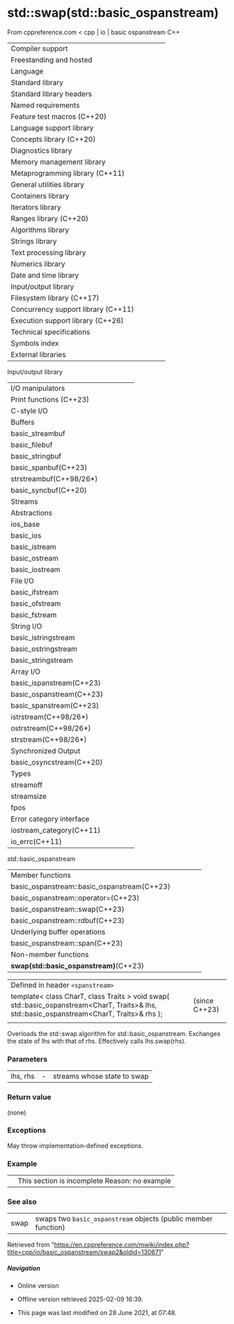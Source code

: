 # std::swap(std::basic_ospanstream)

From cppreference.com
< cpp‎ | io‎ | basic ospanstream
C++

|  |  |  |  |  |
| --- | --- | --- | --- | --- |
| Compiler support | | | | |
| Freestanding and hosted | | | | |
| Language | | | | |
| Standard library | | | | |
| Standard library headers | | | | |
| Named requirements | | | | |
| Feature test macros (C++20) | | | | |
| Language support library | | | | |
| Concepts library (C++20) | | | | |
| Diagnostics library | | | | |
| Memory management library | | | | |
| Metaprogramming library (C++11) | | | | |
| General utilities library | | | | |
| Containers library | | | | |
| Iterators library | | | | |
| Ranges library (C++20) | | | | |
| Algorithms library | | | | |
| Strings library | | | | |
| Text processing library | | | | |
| Numerics library | | | | |
| Date and time library | | | | |
| Input/output library | | | | |
| Filesystem library (C++17) | | | | |
| Concurrency support library (C++11) | | | | |
| Execution support library (C++26) | | | | |
| Technical specifications | | | | |
| Symbols index | | | | |
| External libraries | | | | |

Input/output library

|  |  |  |  |  |
| --- | --- | --- | --- | --- |
| I/O manipulators | | | | |
| Print functions (C++23) | | | | |
| C-style I/O | | | | |
| Buffers | | | | |
| basic_streambuf | | | | |
| basic_filebuf | | | | |
| basic_stringbuf | | | | |
| basic_spanbuf(C++23) | | | | |
| strstreambuf(C++98/26\*) | | | | |
| basic_syncbuf(C++20) | | | | |
| Streams | | | | |
| Abstractions | | | | |
| ios_base | | | | |
| basic_ios | | | | |
| basic_istream | | | | |
| basic_ostream | | | | |
| basic_iostream | | | | |
| File I/O | | | | |
| basic_ifstream | | | | |
| basic_ofstream | | | | |
| basic_fstream | | | | |
| String I/O | | | | |
| basic_istringstream | | | | |
| basic_ostringstream | | | | |
| basic_stringstream | | | | |
| Array I/O | | | | |
| basic_ispanstream(C++23) | | | | |
| basic_ospanstream(C++23) | | | | |
| basic_spanstream(C++23) | | | | |
| istrstream(C++98/26\*) | | | | |
| ostrstream(C++98/26\*) | | | | |
| strstream(C++98/26\*) | | | | |
| Synchronized Output | | | | |
| basic_osyncstream(C++20) | | | | |
| Types | | | | |
| streamoff | | | | |
| streamsize | | | | |
| fpos | | | | |
| Error category interface | | | | |
| iostream_category(C++11) | | | | |
| io_errc(C++11) | | | | |

std::basic_ospanstream

|  |  |  |  |  |
| --- | --- | --- | --- | --- |
| Member functions | | | | |
| basic_ospanstream::basic_ospanstream(C++23) | | | | |
| basic_ospanstream::operator=(C++23) | | | | |
| basic_ospanstream::swap(C++23) | | | | |
| basic_ospanstream::rdbuf(C++23) | | | | |
| Underlying buffer operations | | | | |
| basic_ospanstream::span(C++23) | | | | |
| Non-member functions | | | | |
| ****swap(std::basic_ospanstream)****(C++23) | | | | |

|  |  |  |
| --- | --- | --- |
| Defined in header `<spanstream>` |  |  |
| template< class CharT, class Traits >  void swap( std::basic_ospanstream<CharT, Traits>& lhs, std::basic_ospanstream<CharT, Traits>& rhs ); |  | (since C++23) |
|  |  |  |

Overloads the std::swap algorithm for std::basic_ospanstream. Exchanges the state of lhs with that of rhs. Effectively calls lhs.swap(rhs).

### Parameters

|  |  |  |
| --- | --- | --- |
| lhs, rhs | - | streams whose state to swap |

### Return value

(none)

### Exceptions

May throw implementation-defined exceptions.

### Example

|  |  |
| --- | --- |
|  | This section is incomplete Reason: no example |

### See also

|  |  |
| --- | --- |
| swap | swaps two `basic_ospanstream` objects   (public member function) |

Retrieved from "<https://en.cppreference.com/mwiki/index.php?title=cpp/io/basic_ospanstream/swap2&oldid=130871>"

##### Navigation

- Online version
- Offline version retrieved 2025-02-09 16:39.

- This page was last modified on 28 June 2021, at 07:48.